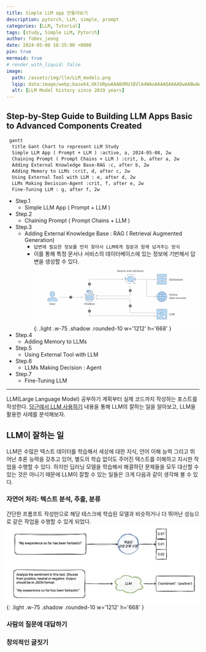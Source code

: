 ```yaml
---
title: Simple LLM app 만들어보기
description: pytorch, LLM, simple, prompt
categories: [LLM, Tutorial]
tags: [study, Simple LLM, Pytorch]
author: foDev_jeong
date: 2024-05-06 18:25:00 +0800
pin: true
mermaid: true
# render_with_liquid: false
image:
  path: /assets/img/llm/LLM_models.png
  lqip: data:image/webp;base64,UklGRpoAAABXRUJQVlA4WAoAAAAQAAAADwAABwAAQUxQSDIAAAARL0AmbZurmr57yyIiqE8oiG0bejIYEQTgqiDA9vqnsUSI6H+oAERp2HZ65qP/VIAWAFZQOCBCAAAA8AEAnQEqEAAIAAVAfCWkAALp8sF8rgRgAP7o9FDvMCkMde9PK7euH5M1m6VWoDXf2FkP3BqV0ZYbO6NA/VFIAAAA
  alt: [LLM Model history since 2019 years]
---
```


## Step-by-Step Guide to Building LLM Apps Basic to Advanced Components Created

```mermaid
 gantt
  title Gant Chart to represent LLM Study
  Simple LLM App ( Prompt + LLM ) :active, a, 2024-05-08, 2w
  Chaining Prompt ( Prompt Chains + LLM ) :crit, b, after a, 2w
  Adding External Knowledge Base-RAG :c, after b, 2w
  Adding Memory to LLMs :crit, d, after c, 2w
  Using External Tool with LLM : e, after d, 2w
  LLMs Making Decision-Agent :crit, f, after e, 2w
  Fine-Tuning LLM : g, after f, 2w
```


- Step.1
  - Simple LLM App ( Prompt + LLM )
- Step.2
  - Chaining Prompt ( Prompt Chains + LLM )
- Step.3
  - Adding External Knowledge Base : RAG ( Retrieval Augmented Generation)
    - `답변에 필요한 정보를 먼저 찾아서 LLM에게 질문과 함께 넘겨주는 방식`
    - 이를 통해 특정 문서나 서비스의 데이터베이스에 있는 정보에 기반해서 답변을 생성할 수 있다.
![RAG](/assets/img/llm/RAG.png){: .light .w-75 .shadow .rounded-10 w='1212' h='668' }
- Step.4
  - Adding Memory to LLMs
- Step.5
  - Using External Tool with LLM
- Step.6
  - LLMs Making Decision : Agent
- Step.7
  - Fine-Tuning LLM

* * *

LLM(Large Language Model) 공부하기 계획부터 실제 코드까지 작성하는 포스트를 작성한다. 
[당근에서 LLM 사용하기](https://medium.com/daangn/%EB%8B%B9%EA%B7%BC%EC%97%90%EC%84%9C-llm-%ED%99%9C%EC%9A%A9%ED%95%98%EA%B8%B0-76131ecebce1) 내용을 통해 LLM의 잘하는 일을 알아보고, LLM을 활용한 사례를 분석해보자.

## LLM이 잘하는 일

LLM은 수많은 텍스트 데이터를 학습해서 세상에 대한 지식, 언어 이해 능력 그리고 뛰어난 추론 능력을 갖추고 있어, 별도의 학습 없이도 주어진 텍스트를 이해하고 지시한 작업을 수행할 수 있다. 
하지만 딥러닝 모델을 학습해서 해결하던 문제들을 모두 대신할 수 있는 것은 아니기 때문에 LLM이 잘할 수 있는 일들은 크게 다음과 같이 생각해 볼 수 있다.

### 자연어 처리: 텍스트 분석, 추출, 분류

간단한 프롬프트 작성만으로 해당 테스크에 학습된 모델과 비슷하거나 더 뛰어난 성능으로 같은 작업을 수행할 수 있게 되었다.
![Prompt](/assets/img/llm/Prompt.png){: .light .w-75 .shadow .rounded-10 w='1212' h='668' }

### 사람의 질문에 대답하기
### 창의적인 글짓기







<!-- ```liquid
{% if product.title contains 'Pack' %}
  This product's title contains the word Pack.
{% endif %}
  No title
``` -->

